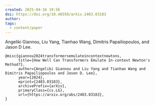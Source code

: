 ```yaml
---
created: 2025-04-16 19:56
doi: https://doi.org/10.48550/arXiv.2403.03183
author: 
tags:
  - content/paper
---
```

Angeliki Giannou, Liu Yang, Tianhao Wang, Dimitris Papailiopoulos, and Jason D Lee.


```
@misc{giannou2024transformersemulateincontextnewtons,
      title={How Well Can Transformers Emulate In-context Newton's Method?}, 
      author={Angeliki Giannou and Liu Yang and Tianhao Wang and Dimitris Papailiopoulos and Jason D. Lee},
      year={2024},
      eprint={2403.03183},
      archivePrefix={arXiv},
      primaryClass={cs.LG},
      url={https://arxiv.org/abs/2403.03183}, 
}
```